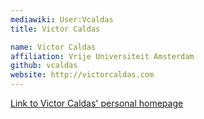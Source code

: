 ```yaml
---
mediawiki: User:Vcaldas
title: Victor Caldas

name: Victor Caldas
affiliation: Vrije Universiteit Amsterdam
github: vcaldas
website: http://victorcaldas.com
---
```


[Link to Victor Caldas' personal homepage](http://victorcaldas.com)
